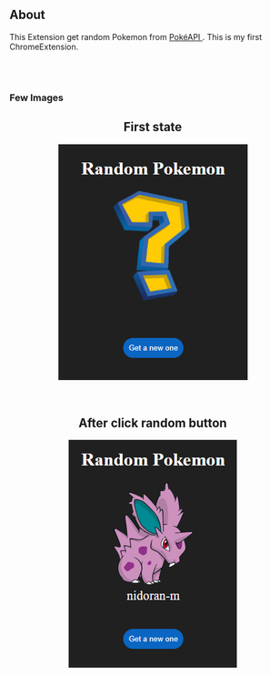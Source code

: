 ## About
This Extension get random Pokemon from <a href="https://pokeapi.co/"> PokéAPI </a>.
This is my first ChromeExtension.

<br>
<br>

### Few Images
<div align="center">
    <p>
        <h2>First state</h2>
        <img src="./Captures/firstStart.png" alt="discord.js" />
    </p>
  <br>
    <p>
        <h2>After click random button</h2>
        <img src="./Captures/afterClick.png" alt="discord.js" />
    </p>
</div>




